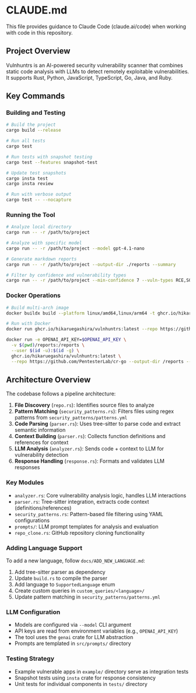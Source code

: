 # CLAUDE.md

This file provides guidance to Claude Code (claude.ai/code) when working with code in this repository.

## Project Overview

Vulnhuntrs is an AI-powered security vulnerability scanner that combines static code analysis with LLMs to detect remotely exploitable vulnerabilities. It supports Rust, Python, JavaScript, TypeScript, Go, Java, and Ruby.

## Key Commands

### Building and Testing
```bash
# Build the project
cargo build --release

# Run all tests
cargo test

# Run tests with snapshot testing
cargo test --features snapshot-test

# Update test snapshots
cargo insta test
cargo insta review

# Run with verbose output
cargo test -- --nocapture
```

### Running the Tool
```bash
# Analyze local directory
cargo run -- -r /path/to/project

# Analyze with specific model
cargo run -- -r /path/to/project --model gpt-4.1-nano

# Generate markdown reports
cargo run -- -r /path/to/project --output-dir ./reports --summary

# Filter by confidence and vulnerability types
cargo run -- -r /path/to/project --min-confidence 7 --vuln-types RCE,SQLI
```

### Docker Operations
```bash
# Build multi-arch image
docker buildx build --platform linux/amd64,linux/arm64 -t ghcr.io/hikaruegashira/vulnhuntrs:latest --push .

# Run with Docker
docker run ghcr.io/hikaruegashira/vulnhuntrs:latest --repo https://github.com/PentesterLab/cr-go

docker run -e OPENAI_API_KEY=$OPENAI_API_KEY \
  -v $(pwd)/reports:/reports \
  --user $(id -u):$(id -g) \
  ghcr.io/hikaruegashira/vulnhuntrs:latest \
  --repo https://github.com/PentesterLab/cr-go --output-dir /reports --summary
```

## Architecture Overview

The codebase follows a pipeline architecture:

1. **File Discovery** (`repo.rs`): Identifies source files to analyze
2. **Pattern Matching** (`security_patterns.rs`): Filters files using regex patterns from `security_patterns/patterns.yml`
3. **Code Parsing** (`parser.rs`): Uses tree-sitter to parse code and extract semantic information
4. **Context Building** (`parser.rs`): Collects function definitions and references for context
5. **LLM Analysis** (`analyzer.rs`): Sends code + context to LLM for vulnerability detection
6. **Response Handling** (`response.rs`): Formats and validates LLM responses

### Key Modules

- `analyzer.rs`: Core vulnerability analysis logic, handles LLM interactions
- `parser.rs`: Tree-sitter integration, extracts code context (definitions/references)
- `security_patterns.rs`: Pattern-based file filtering using YAML configurations
- `prompts/`: LLM prompt templates for analysis and evaluation
- `repo_clone.rs`: GitHub repository cloning functionality

### Adding Language Support

To add a new language, follow `docs/ADD_NEW_LANGUAGE.md`:
1. Add tree-sitter parser as dependency
2. Update `build.rs` to compile the parser
3. Add language to `SupportedLanguage` enum
4. Create custom queries in `custom_queries/<language>/`
5. Update pattern matching in `security_patterns/patterns.yml`

### LLM Configuration

- Models are configured via `--model` CLI argument
- API keys are read from environment variables (e.g., `OPENAI_API_KEY`)
- The tool uses the `genai` crate for LLM abstraction
- Prompts are templated in `src/prompts/` directory

### Testing Strategy

- Example vulnerable apps in `example/` directory serve as integration tests
- Snapshot tests using `insta` crate for response consistency
- Unit tests for individual components in `tests/` directory
